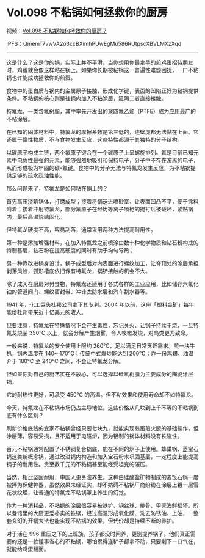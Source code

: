 # Vol.098 不粘锅如何拯救你的厨房

视频：[Vol.098 不粘锅如何拯救你的厨房？](http://dweb.link/ipfs/QmZwFjoJRVF6bKCwwSZQsYCTJD8nGKTkT9xfpWxqGnTGzK/Vol.098%20%E4%B8%8D%E7%B2%98%E9%94%85%E5%A6%82%E4%BD%95%E6%8B%AF%E6%95%91%E4%BD%A0%E7%9A%84%E5%8E%A8%E6%88%BF%EF%BC%9F.mp4)

IPFS：QmemT7vwVA2o3ccBXimhPUwEgMu586RUtpscXBVLMXzXqd

---

这是什么？这是你的锅，实际上并不平滑。当你想用你最拿手的煎鸡蛋招待朋友时，鸡蛋就会像这样粘在锅上。如果你长期被粘锅这一普遍性难题困扰，一口不粘锅也许能成功拯救你的煎蛋。

食物中的蛋白质与锅内的金属原子接触，形成化学键，表面的凹陷正好为粘锅提供条件。不粘锅的核心则是往锅内加入不粘涂层，阻隔二者直接接触。

特氟龙，一类含氟树脂，其中率先开发出的聚四氟乙烯（PTFE）成为应用最广的不粘涂层。

在已知的固体材料中，特氟龙的摩擦系数是第三低的，连壁虎都无法黏在上面。它还属于惰性物质，不与食物发生反应，这些特性都源于其独特的分子结构。

以碳原子构成主链，两个氟原子键合在一个碳原子上呈螺旋排列。氟是目前已知元素中电负性最强的元素，能够强烈地吸引和保持电子，分子中不存在游离的电子，从而形成极为牢固的碳-氟键。食物中的分子无法与特氟龙发生反应，为不粘锅提供足够的疏水疏油性能。

那么问题来了，特氟龙是如何粘在锅上的？

首先高压浇筑锅体，打磨成型；接着将锅送进喷砂室，让表面凹凸不平，便于涂料附着；接着冲射特氟龙，部分氟原子在经历等离子喷枪的搅打后被破坏，紧贴锅内，最后高温烧结固化。

但特氟龙硬度不高，容易刮落，通常采用两种方法提高耐用性。

第一种是添加增强材料，在加入特氟龙之前喷涂由数十种化学物质和钻石粉构成的特制基层，钻石粉在提高硬度的同时有助于均匀导热；

另一种靠改进锅身设计，锅子成型后对内表面进行螺纹加工，让脊顶处的涂层承担剥落风险，弧形槽底依旧保有特氟龙，锅铲接触的机会不大。

除了成天在厨房对付食物，特氟龙还适用于各式各样的工业应用，比如储存六氟化铀的管道阀门、螺纹密封带、冲锋衣防水层和汽车刮水器等。

1941 年，化工巨头杜邦公司拿下其专利。2004 年以前，这座「塑料金矿」每年能给杜邦带来近十亿美元的收入。

但要注意，特氟龙在特殊情况下会产生毒性，忘记关火、让锅子持续干烧，一旦特氟龙烧至 350℃ 以上，就会分解产生烟雾，令人咳嗽发烧，对鸟类更为致命。

一般来说，特氟龙的安全使用上限约 260℃，足以满足日常烹饪需求。煎一块牛扒，锅内温度在 140～170℃；传统中式爆炒能达到 200℃；炸一份鸡翅，油温介于 180℃ 至 240℃ 之间，不会让特氟龙分解。

但如果你对自己的厨艺实在不放心，可以选择以硅氧树脂为主要成分的陶瓷涂层锅。

它的耐热性更好，可承受 450℃ 的高温。但不粘效果和使用寿命却不如特氟龙。

今天，特氟龙在不粘锅市场仍占主导地位。这些价格从几块到上千不等的不粘锅到底有什么区别？

刷新价格底线的宜家不粘锅曾经只要七块九，就能实现煎蛋煎火腿的基础操作，但涂层薄，容易受损，且不适用于电磁炉，因为铝制的锅体材料没有铁磁性。

百元不粘锅通常配置了不锈钢复合锅底，能在不同的炉子上使用。蜂巢锅、蓝宝石锅这类新概念锅，通过改进锅内构造和加入宝石粉末巩固基层，一定程度上能提高锅子的耐用性。贵至数千元的不粘锅甚至能经受坦克的碾压。

当然，相比坚固耐用，中国人更关注养生。这种由硅酸盐矿物制成的麦饭石锅一度被捧为保健神器，虽然效果未经证实，却不妨碍不粘锅厂商纷纷在涂层上镀一层雪花状纹理，让普通的特氟龙不粘锅罩上养生的幻觉。

作为一种消耗品，不粘锅的涂层很容易被铁铲、钢丝球、排骨、甲壳海鲜损坏。所以餐馆里的大厨更爱朴实的铁锅，经过高温形成氧化膜、洗去防锈油、上油，一整套玄幻的开锅大法也能实现不粘锅的效果，但代价却是持续不断的养护。

对于活在 996 重压之下的上班族，孩子都没时间养，更别提养锅了。他们真正需要的还是一款懂事省心的不粘锅，哪怕累得连铲子都拿不动，只要剩下一口气在，就能给鸡蛋翻面。
